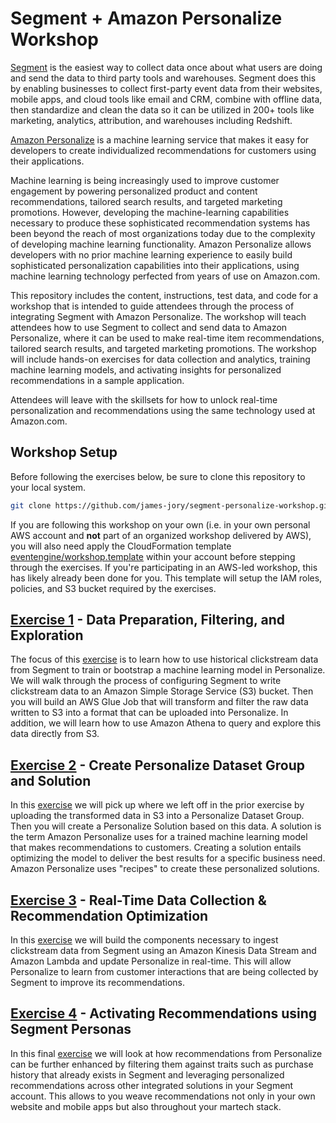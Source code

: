 # Segment + Amazon Personalize Workshop

[Segment](http://segment.com) is the easiest way to collect data once about what users are doing and send the data to third party tools and warehouses. Segment does this by enabling businesses to collect first-party event data from their websites, mobile apps, and cloud tools like email and CRM, combine with offline data, then standardize and clean the data so it can be utilized in 200+ tools like marketing, analytics, attribution, and warehouses including Redshift.

[Amazon Personalize](https://aws.amazon.com/personalize/) is a machine learning service that makes it easy for developers to create individualized recommendations for customers using their applications.

Machine learning is being increasingly used to improve customer engagement by powering personalized product and content recommendations, tailored search results, and targeted marketing promotions. However, developing the machine-learning capabilities necessary to produce these sophisticated recommendation systems has been beyond the reach of most organizations today due to the complexity of developing machine learning functionality. Amazon Personalize allows developers with no prior machine learning experience to easily build sophisticated personalization capabilities into their applications, using machine learning technology perfected from years of use on Amazon.com.

This repository includes the content, instructions, test data, and code for a workshop that is intended to guide attendees through the process of integrating Segment with Amazon Personalize. The workshop will teach attendees how to use Segment to collect and send data to Amazon Personalize, where it can be used to make real-time item recommendations, tailored search results, and targeted marketing promotions. The workshop will include hands-on exercises for data collection and analytics, training machine learning models, and activating insights for personalized recommendations in a sample application.

Attendees will leave with the skillsets for how to unlock real-time personalization and recommendations using the same technology used at Amazon.com.

## Workshop Setup

Before following the exercises below, be sure to clone this repository to your local system.

```bash
git clone https://github.com/james-jory/segment-personalize-workshop.git
```

If you are following this workshop on your own (i.e. in your own personal AWS account and **not** part of an organized workshop delivered by AWS), you will also need apply the CloudFormation template [eventengine/workshop.template](eventengine/workshop.template) within your account before stepping through the exercises. If you're participating in an AWS-led workshop, this has likely already been done for you. This template will setup the IAM roles, policies, and S3 bucket required by the exercises.

## [Exercise 1](exercise1/) - Data Preparation, Filtering, and Exploration

The focus of this [exercise](exercise1/) is to learn how to use historical clickstream data from Segment to train or bootstrap a machine learning model in Personalize. We will walk through the process of configuring Segment to write clickstream data to an Amazon Simple Storage Service (S3) bucket. Then you will build an AWS Glue Job that will transform and filter the raw data written to S3 into a format that can be uploaded into Personalize. In addition, we will learn how to use Amazon Athena to query and explore this data directly from S3.

## [Exercise 2](exercise2/) - Create Personalize Dataset Group and Solution

In this [exercise](exercise2/) we will pick up where we left off in the prior exercise by uploading the transformed data in S3 into a Personalize Dataset Group. Then you will create a Personalize Solution based on this data. A solution is the term Amazon Personalize uses for a trained machine learning model that makes recommendations to customers. Creating a solution entails optimizing the model to deliver the best results for a specific business need. Amazon Personalize uses "recipes" to create these personalized solutions.

## [Exercise 3](exercise3/) - Real-Time Data Collection & Recommendation Optimization

In this [exercise](exercise3/) we will build the components necessary to ingest clickstream data from Segment using an Amazon Kinesis Data Stream and Amazon Lambda and update Personalize in real-time. This will allow Personalize to learn from customer interactions that are being collected by Segment to improve its recommendations.

## [Exercise 4](exercise4/) - Activating Recommendations using Segment Personas

In this final [exercise](exercise4/) we will look at how recommendations from Personalize can be further enhanced by filtering them against traits such as purchase history that already exists in Segment and leveraging personalized recommendations across other integrated solutions in your Segment account. This allows to you weave recommendations not only in your own website and mobile apps but also throughout your martech stack.